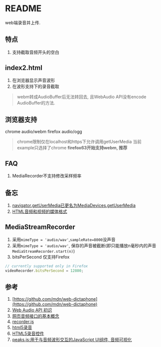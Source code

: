 # README
web端录音并上传.

## 特点
1. 支持截取音频开头的空白

## index2.html
1. 在浏览器显示声音波形
1. 在波形支持下的录音截取

> webm转成AudioBuffer后无法转回去, 且WebAudio API没有encode AudioBuffer的方法.

## 浏览器支持
chrome audio/webm
firefox audio/ogg

> chrome限制仅在localhost和https下允许调用getUserMedia
> 当前example只选择了chrome
> **firefox63开始支持webm, 推荐**

## FAQ
1. MediaRecorder不支持修改采样频率

## 备忘
1. [navigator.getUserMedia已更名为MediaDevices.getUserMedia](https://developer.mozilla.org/zh-CN/docs/Web/API/Navigator/getUserMedia)
1. [HTML音频和视频的媒体格式](https://developer.mozilla.org/en-US/docs/Web/HTML/Supported_media_formats)

## MediaStreamRecorder
1. 采用`mimeType = 'audio/wav'`,`sampleRate=8000`没声音
1. 采用`mimeType = 'audio/wav'`, 保存的声音被截断(即只能播放n毫秒内的声音`MediaStreamRecorder.start(n)`)
1. bitsPerSecond 仅支持Firefox
```js
// currently supported only in Firefox
videoRecorder.bitsPerSecond = 12800;
```

## 参考
1. [https://github.com/mdn/web-dictaphone](https://github.com/mdn/web-dictaphone)
1. [Web Audio API 初识](https://github.com/o2team/H5Skills/issues/64)
1. [网页音频接口的基本概念](https://developer.mozilla.org/zh-CN/docs/Web/API/Web_Audio_API/Basic_concepts_behind_Web_Audio_API)
1. [recorder.js](https://wangpengfei15974.github.io/recorder.js/)
1. [html5录音](https://www.jianshu.com/p/1b90743386b2)
1. [HTML5录音控件](https://www.cnblogs.com/xiaoqi/p/6993912.html)
1. [peaks.js:用于与音频波形交互的JavaScript UI组件, 音频可视化](https://github.com/bbc/peaks.js)
